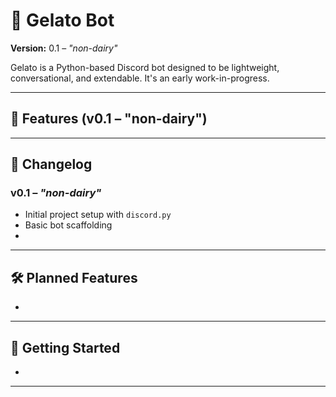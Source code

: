 # 🍨 Gelato Bot

**Version:** 0.1 – *"non-dairy"*

Gelato is a Python-based Discord bot designed to be lightweight, conversational, and extendable. It's an early work-in-progress.

---

## 💬 Features (v0.1 – "non-dairy")

---

## 🔄 Changelog

### v0.1 – *"non-dairy"*
- Initial project setup with `discord.py`
- Basic bot scaffolding 
- 
---

## 🛠 Planned Features

- 

---

## 🚀 Getting Started

-

---
